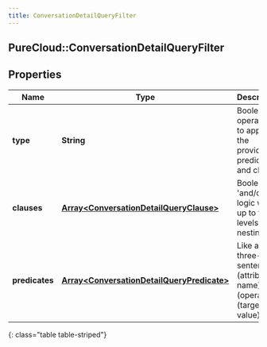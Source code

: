 ```yaml
---
title: ConversationDetailQueryFilter
---
```

## PureCloud::ConversationDetailQueryFilter

## Properties

|Name | Type | Description | Notes|
|------------ | ------------- | ------------- | -------------|
| **type** | **String** | Boolean operation to apply to the provided predicates and clauses | |
| **clauses** | [**Array&lt;ConversationDetailQueryClause&gt;**](ConversationDetailQueryClause.html) | Boolean &#39;and/or&#39; logic with up to two-levels of nesting | [optional] |
| **predicates** | [**Array&lt;ConversationDetailQueryPredicate&gt;**](ConversationDetailQueryPredicate.html) | Like a three-word sentence: (attribute-name) (operator) (target-value). | [optional] |
{: class="table table-striped"}


